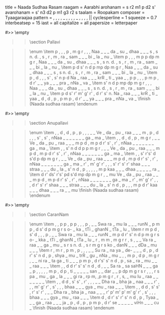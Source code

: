 title = Naada Sudhaa Rasam
raagam = Aarabhi
arohanam = s r2 m1 p d2 s'
avarohanam = s' n3 d2 p m1 g3 r2 s
taalam = Roopakam
composer = Tyaagaraajaa
pattern =  , , , , _ , , , , _ , , , , ||
cyclesperline = 1
squeeze = 0.7
interbeatsep = 15
iast = all
capitalize = all
papersize = letterpaper

#>> \empty
>> \section Pallavi

>> \enum
>> \item
p , , ,         p , m g         r , , ,
Naa _ _ _       da _ su _       dhaa _ _ _
s , s n.        d. , s ,        r , m ,
ra _ sam _      _ _ bi _        la _ nu _
>> \item
p , , ,         m p p dp        m g r ,
Naa _ _ _       da _ su _       dhaa _ _ _
s , s n.        d. , s ,        r , m ,
ra _ sam _      _ _ bi _        la _ nu _
>> \item
p d s' n        d p mp dp       m g r ,
Naa _ _ _       da _ su _       dhaa _ _ _
s , s n.        d. , s ,        r , m ,
ra _ sam _      _ _ bi _        la _ nu _
>> \item
p , d ,         , , s' ,        s' n p d
Na _ raa _      _ _ krR _       ti _ yaa _
, p p ,         , , p m         p , d r'
_ _ ya _        _ _ pra _       nNa _ va _
>> \item
s' n d p        mp dp m g       r , , ,
Naa _ _ _       da _ su _       dhaa _ _ _
s , s n.        d. , s ,        r , m ,
ra _ sam _      _ _ bi _        la _ nu _
>> \item
p d s' r'       m' g' r' ,      d r' s' n.
Na _ raa _      _ _ krR _       ti _ yaa _
d , d ,         p , p m         p , d r'
_ _ ya _        _ _ pra _       nNa _ va _
>> \finish (Naada sudhaa rasam)
>> \endenum

#>> \empty
>> \section Anupallavi

>> \enum
>> \item
, , d ,         d , p ,         p , , ,
_ _ Ve _        da _ pu _       raa _ _ _
m , p ,         d , , ,         s' , s' ,
nNaa _ _ _      _ _ _ _         ga _ ma _
>> \item
, , d ,         d , p ,         m g r ,
_ _ Ve _        da _ pu _       raa _ _ _
m p d ,         m p d r'        s' , r' ,
nNaa _ _ _      _ _ _ _         ga _ ma _
>> \item
, , s' n        d d p p         m g r ,
_ _ Ve _        da _ pu _       raa _ _ _
m p d ,         m p d r'        s' , r' ,
nNaa _ _ _      _ _ _ _         ga _ ma _
>> \item
, , s' r's'     d s'd p dp      m g r ,
_ _ Ve _        da _ pu _       raa _ _ _
m p d ,         m p d r'        s' , r' ,
nNaa _ _ _      _ _ _ _         ga _ ma _
r' , m' g'      r' , , ,        s' r' s' r'
shaa _ _ _      straa _ _ _     du _ la _
s' n d ,        p , , ,         , , m p
kaa _ _ _       dhaa _ _ _      _ _ ra _
>> \item
d r' ds' r's'   pd s'd mp dp    m g r ,
_ mu Ve _       da _ pu _       raa _ _ _
m p d ,         m p d r'        s' , r' ,
nNaa _ _ _      _ _ _ _         ga _ ma _
r' , m' g'      r' , , ,        d r' s' r'
shaa _ _ _      straa _ _ _     du _ la _
s' n d ,        p , , ,         m p d r'
kaa _ _ _       dhaa _ _ _      ra _ _ mu
>> \finish (Naada sudhaa rasam)
>> \endenum

#>> \empty
>> \section CaranNam

>> \enum
>> \item
, , p p         , p p ,         , , p ,
_ _ Swa ra      _ mu la _       _ _ runN _
p m p ,         d s' d p        m g r s
o- _ ka _       tTi _ ghanN _   tTa _ lu _
>> \item
r m p d         , s' d ,        , , p ,
_ _ Swa ra      _ mu la _       _ _ runN _
m p d r'        s' n d p        m g r s
o- _ kka _      tTi _ ghanN _   tTa _ lu _
r , m m         , m g r         r , s ,
_ _ Va ra       _ raa _ _       ga _ mu _
s r s n.        d. , s r        m g r s
ko _ danN _     _ _ dDa _       mu _ _ _
>> \item
r , m r         , p m ,         p , , ,
_ _ Su ra       _ na ya _       de- _ _ _
d , p ,         d r' s' n       d , p ,
shya _ mu _     trR _ gu _      nNa _ mu _
, , m p         , d p ,         m g r ,
_ _ ni ra       _ ta ga _       ti _ _ _
p m p ,         d r's' s' n     d , p ,
sa _ ra _       mu _ _ _        raa _ _ _
>> \item
, , d d         r' s' s' n      d , d ,
_ _ Sa ra       _ sa saHN _     _ _ ga _
p , , ,         , , m p         , d p ,
ti _ _ _        _ _ san _       _ dar _ _
p dp m g        r s r ,         , , r s
pa _ mu _       ga _ la _       _ _ gi ra
, rp m, ,p      m g r ,         r , s,
_ mu lu _       raa _ _ _       _ _ _ _
>> \item
, , d d         , s' s' ,       r' , , ,
_ _ Dha ra      _ bha ja _      naa _ _ _
r' , , ,        m' g' r' ,      s' , , ,
bhaa _ _ _      gya _ mu _      raa _ _ _
>> \item
, , d d         , s' s' ,       r' s' r' ,
_ _ Dha ra      _ bha ja _      naa _ _ _
r' p' m' p'     m' g' r' ,      s' , , ,
bhaa _ _ _      gya _ mu _      raa _ _ _
>> \item
d , d r'        s' r' s' n      d , p ,
Tyaa _ _ _      ga _ raa _      _ _ ja _
p , d ,         p , p m         p , d r'
se _ _ _        _ _ viHn _      _ _ cu _
>> \finish (Naada sudhaa rasam)
>> \endenum
